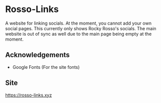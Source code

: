 # Rosso-Links
A website for linking socials. At the moment, you cannot add your own social pages. This currently only shows Rocky Rosso's socials. The main website is out of sync as well due to the main page being empty at the moment.

## Acknowledgements
* Google Fonts (For the site fonts)

## Site
https://rosso-links.xyz
